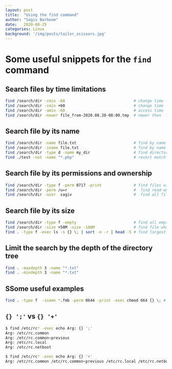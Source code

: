 ```yaml
---
layout: post
title:  "Using the find command"
author: "Sagiv Barhoom"
date:   2020-08-25
categories: Linux 
background: '/img/posts/tailor_scissors.jpg'
---
```


# Some useful snippets for the ```find``` command

## Search files by time limitations
``` bash
find /search/dir -cmin -60                              # change time - older than 60 minutes
find /search/dir -cmin +60                              # change time - younger than 60 minutes
find /search/dir -amin -60                              # access time
find /search/dir -newer file_from-2020.08.20-08:00.tmp  # newer then  file_from-2020.08.20-08:00.tmp
```

## Search file by its name
```bash
find /search/dir -name file.txt                         # find by name
find /search/dir -iname file.txt                        # find by name ignoring case
find /search/dir -type d -name my_dir                   # find directories using the dir name
find ./test -not -name "*.php"                          # revert match
```
## Search file by its permissions and ownership
```bash
find /search/dir -type f -perm 0717 -print              # find files with 717 permissions
find /search/dir -perm /u=r                             #  find read-only files
find /search/dir -user  sagiv                           #  find all files whose owner is Sagiv 
```

## Search file by its size
```bash
find /search/dir -type f -empty                         # find all empty files
find /search/dir -size +50M -size -100M                 # find file whos size between 50MB and 100MB
find . -type f -exec ls -s {} \; | sort -n -r | head -5 # find largest and smallest files
```

## Limit the search by the depth of the directory tree
```bash
find . -maxdepth 3 -name "*.txt"
find . -mindepth 3 -name "*.txt"
```
## SSome useful examples
```bash
find . -type f  -iname *.fmb -perm 0644 -print -exec chmod 664 {} \; # find fmb files with 644 permitions and change it to 664
```

## ```{} ';'``` vs  ```{} '+'```
```bash
$ find /etc/rc* -exec echo Arg: {} ';'
Arg: /etc/rc.common
Arg: /etc/rc.common~previous
Arg: /etc/rc.local
Arg: /etc/rc.netboot

$ find /etc/rc* -exec echo Arg: {} '+'
Arg: /etc/rc.common /etc/rc.common~previous /etc/rc.local /etc/rc.netboot
```



